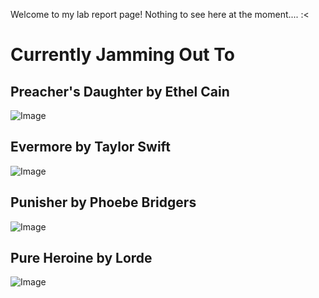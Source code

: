 Welcome to my lab report page! Nothing to see here at the moment.... :<


# **Currently Jamming Out To**

## Preacher's Daughter by Ethel Cain
![Image](https://upload.wikimedia.org/wikipedia/en/thumb/7/74/Preachers_daughter_ethel_cain.png/220px-Preachers_daughter_ethel_cain.png)

## Evermore by Taylor Swift
![Image](https://upload.wikimedia.org/wikipedia/en/0/0a/Taylor_Swift_-_Evermore.png)

## Punisher by Phoebe Bridgers
![Image](https://upload.wikimedia.org/wikipedia/en/2/23/Phoebe_Bridgers_Punisher_%282020%29.png)

## Pure Heroine by Lorde
![Image](https://upload.wikimedia.org/wikipedia/commons/thumb/f/fe/Lorde_Pure_Heroine.png/1024px-Lorde_Pure_Heroine.png)
